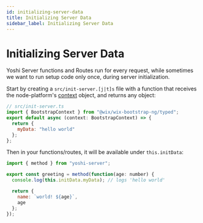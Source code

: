 ```yaml
---
id: initializing-server-data
title: Initializing Server Data
sidebar_label: Initializing Server Data
---
```


# Initializing Server Data

Yoshi Server functions and Routes run for every request, while sometimes we want to run setup code only once, during server initialization.

Start by creating a `src/init-server.[j|t]s` file with a function that receives the node-platform's [context](https://github.com/wix-platform/wix-node-platform/tree/master/bootstrap/wix-bootstrap-ng#context) object, and returns any object:

```js
// src/init-server.ts
import { BootstrapContext } from "@wix/wix-bootstrap-ng/typed";
export default async (context: BootstrapContext) => {
  return {
    myData: "hello world"
  };
};
```

Then in your functions/routes, it will be available under `this.initData`:

```js
import { method } from "yoshi-server";

export const greeting = method(function(age: number) {
  console.log(this.initData.myData); // logs 'hello world'

  return {
    name: `world! ${age}`,
    age
  };
});
```
